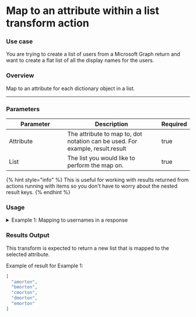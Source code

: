 # Map to an attribute within a list transform action

### Use case

You are trying to create a list of users from a Microsoft Graph return and want to create a flat list of all the display names for the users.

### Overview

Map to an attribute for each dictionary object in a list.

***

### Parameters

<table><thead><tr><th width="217">Parameter</th><th width="417.3333333333333">Description</th><th data-type="checkbox">Required</th></tr></thead><tbody><tr><td>Attribute</td><td>The attribute to map to, dot notation can be used. For example, result.result</td><td>true</td></tr><tr><td>List</td><td>The list you would like to perform the map on.</td><td>true</td></tr></tbody></table>

{% hint style="info" %}
This is useful for working with results returned from actions running with items so you don't have to worry about the nested result keys.
{% endhint %}

### Usage

<details>

<summary>Example 1: Mapping to usernames in a response</summary>

Inputs:

**Attribute:** result.result.data.username

**List:**

```json
[
  {
    "result": {
      "result": {
        "data": {
          "username": "amorton"
        }
      }
    }
  },
  {
    "result": {
      "result": {
        "data": {
          "username": "bmorton"
        }
      }
    }
  },
  {
    "result": {
      "result": {
        "data": {
          "username": "cmorton"
        }
      }
    }
  },
  {
    "result": {
      "result": {
        "data": {
          "username": "dmorton"
        }
      }
    }
  },
  {
    "result": {
      "result": {
        "data": {
          "username": "emorton"
        }
      }
    }
  }
]
```

</details>

### Results Output

This transform is expected to return a new list that is mapped to the selected attribute.

Example of result for Example 1:

```json
[
  "amorton",
  "bmorton",
  "cmorton",
  "dmorton",
  "emorton"
]
```
